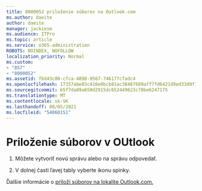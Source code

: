 ```yaml
---
title: 8000052 priloženie súborov na Outlook.com
ms.author: daeite
author: daeite
manager: jackiesm
ms.audience: ITPro
ms.topic: article
ms.service: o365-administration
ROBOTS: NOINDEX, NOFOLLOW
localization_priority: Normal
ms.custom:
- "857"
- "8000052"
ms.assetid: f6d43c80-cfca-4898-9567-746177cfadc4
ms.openlocfilehash: 17357abe83c410e0bcb81ac38487689aff7fd6421d9ed33d9f10576721b71d3f
ms.sourcegitcommit: b5f7da89a650d2915dc652449623c78be6247175
ms.translationtype: MT
ms.contentlocale: sk-SK
ms.lasthandoff: 08/05/2021
ms.locfileid: "54060151"
---
```

# <a name="how-to-attach-files-in-outlook"></a>Priloženie súborov v OUtlook 

1. Môžete vytvoriť novú správu alebo na správu odpovedať.

2. V dolnej časti ľavej tably vyberte ikonu spinky.

Ďalšie informácie o [priloží súborov na lokalite Outlook.com.](https://go.microsoft.com/fwlink/p/?linkid=2001702&amp;clcid=0x409)
  